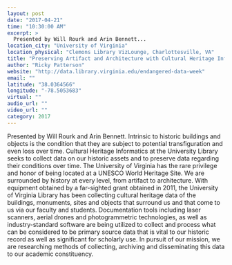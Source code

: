 ```yaml
---
layout: post
date: "2017-04-21"
time: "10:30:00 AM"
excerpt: >
  Presented by Will Rourk and Arin Bennett...
location_city: "University of Virginia"
location_physical: "Clemons Library VizLounge, Charlottesville, VA"
title: "Preserving Artifact and Architecture with Cultural Heritage Informatics"
author: "Ricky Patterson"
website: "http://data.library.virginia.edu/endangered-data-week"
email: ""
latitude: "38.0364566"
longitude: "-78.5053683"
virtual: ""
audio_url: ""
video_url: ""
category: 2017
---
```


Presented by Will Rourk and Arin Bennett. 
Intrinsic to historic buildings and objects is the condition that they are subject to potential transfiguration and even loss over time. Cultural Heritage Informatics at the University Library seeks to collect data on our historic assets and to preserve data regarding their conditions over time. The University of Virginia has the rare privilege and honor of being located at a UNESCO World Heritage Site. We are surrounded by history at every level, from artifact to architecture. With equipment obtained by a far-sighted grant obtained in 2011, the University of Virginia Library has been collecting cultural heritage data of the buildings, monuments, sites and objects that surround us and that come to us via our faculty and students. Documentation tools including laser scanners, aerial drones and photogrammetric technologies, as well as industry-standard software are being utilized to collect and process what can be considered to be primary source data that is vital to our historic record as well as significant for scholarly use. In pursuit of our mission, we are researching methods of collecting, archiving and disseminating this data to our academic constituency. 
